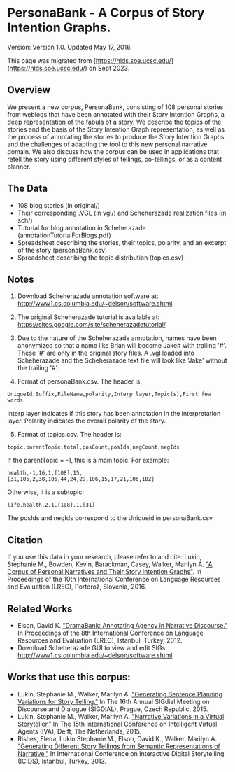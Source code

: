 # PersonaBank - A Corpus of Story Intention Graphs. 

Version: Version 1.0. Updated May 17, 2016.

This page was migrated from [https://nlds.soe.ucsc.edu/](https://nlds.soe.ucsc.edu/) on Sept 2023.

## Overview 
We present a new corpus, PersonaBank, consisting of 108 personal stories from weblogs that have been annotated with their Story Intention Graphs, a deep representation of the fabula of a story. We describe the topics of the stories and the basis of the Story Intention Graph representation, as well as the process of annotating the stories to produce the Story Intention Graphs and the challenges of adapting the tool to this new personal narrative domain. We also discuss how the corpus can be used in applications that retell the story using different styles of tellings, co-tellings, or as a content planner.

## The Data
- 108 blog stories (in original/)
- Their corresponding .VGL (in vgl/) and Scheherazade realization files (in sch/)
- Tutorial for blog annotation in Scheherazade (annotationTutorialForBlogs.pdf)
- Spreadsheet describing the stories, their topics, polarity, and an excerpt of the story (personaBank.csv)
- Spreadsheet describing the topic distribution (topics.csv)

## Notes
1. Download Scheherazade annotation software at: http://www1.cs.columbia.edu/~delson/software.shtml

2. The original Scheherazade tutorial is available at: https://sites.google.com/site/scheherazadetutorial/

3. Due to the nature of the Scheherazade annotation, names have been anonymized so that a name like Brian will become Jake# with trailing '#'. These '#' are only in the original story files. A .vgl loaded into Scheherazade and the Scheherazade text file will look like 'Jake' without the trailing '#'.

4. Format of personaBank.csv. The header is: 
```
UniqueId,Suffix,FileName,polarity,Interp layer,Topic(s),First few words
```

Interp layer indicates if this story has been annotation in the interpretation layer. Polarity indicates the overall polarity of the story.

5. Format of topics.csv. The header is:
```
topic,parentTopic,total,posCount,posIds,negCount,negIds
```

If the parentTopic = -1, this is a main topic. For example:
```
health,-1,16,1,[108],15,[31,105,2,38,105,44,24,29,106,15,17,21,106,102]
```

Otherwise, it is a subtopic:
```
life,health,2,1,[108],1,[31]
```

The posIds and negIds correspond to the Uniqueid in personaBank.csv

## Citation
If you use this data in your research, please refer to and cite: Lukin, Stephanie M., Bowden, Kevin, Barackman, Casey, Walker, Marilyn A. ["A Corpus of Personal Narratives and Their Story Intention Graphs"](http://lrec.elra.info/proceedings/lrec2016/pdf/356_Paper.pdf). In Proceedings of the 10th International Conference on Language Resources and Evaluation (LREC), Portorož, Slovenia, 2016.

## Related Works
- Elson, David K. ["DramaBank: Annotating Agency in Narrative Discourse."](http://lrec.elra.info/proceedings/lrec2012/pdf/866_Paper.pdf) In Proceedings of the 8th International Conference on Language Resources and Evaluation (LREC), Istanbul, Turkey, 2012.
- Download Scheherazade GUI to view and edit SIGs: http://www1.cs.columbia.edu/~delson/software.shtml

## Works that use this corpus:
- Lukin, Stephanie M., Walker, Marilyn A. ["Generating Sentence Planning Variations for Story Telling."](https://aclanthology.org/W15-4627.pdf) In The 16th Annual SIGdial Meeting on Discourse and Dialogue (SIGDIAL), Prague, Czech Republic, 2015.
- Lukin, Stephanie M., Walker, Marilyn A. ["Narrative Variations in a Virtual Storyteller."](http://link.springer.com/chapter/10.1007/978-3-319-21996-7_34) In The 15th International Conference on Intelligent Virtual Agents (IVA), Delft, The Netherlands, 2015.
- Rishes, Elena, Lukin Stephanie M., Elson, David K., Walker, Marilyn A. ["Generating Different Story Tellings from Semantic Representations of Narrative."](https://www.researchgate.net/profile/Marilyn-Walker-5/publication/280297613_Narrative_Variations_in_a_Virtual_Storyteller/links/55aff92a08aeb0ab46698352/Narrative-Variations-in-a-Virtual-Storyteller.pdf) In International Conference on Interactive Digital Storytelling (ICIDS), Istanbul, Turkey, 2013.





